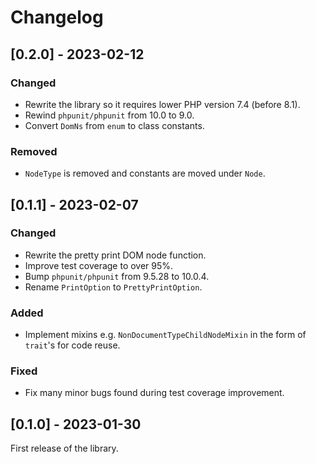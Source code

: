 # Changelog

## [0.2.0] - 2023-02-12

### Changed

- Rewrite the library so it requires lower PHP version 7.4 (before 8.1).
- Rewind `phpunit/phpunit` from 10.0 to 9.0.
- Convert `DomNs` from `enum` to class constants.

### Removed

- `NodeType` is removed and constants are moved under `Node`.



## [0.1.1] - 2023-02-07

### Changed

- Rewrite the pretty print DOM node function.
- Improve test coverage to over 95%.
- Bump `phpunit/phpunit` from 9.5.28 to 10.0.4.
- Rename `PrintOption` to `PrettyPrintOption`.

### Added

- Implement mixins e.g. `NonDocumentTypeChildNodeMixin` in the form of `trait`'s for code reuse.

### Fixed

- Fix many minor bugs found during test coverage improvement.



## [0.1.0] - 2023-01-30

First release of the library.
